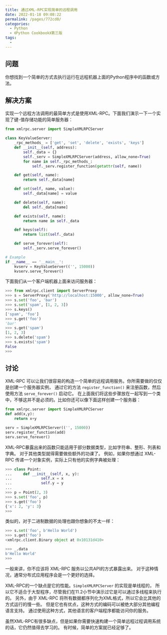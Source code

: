 ```yaml
---
title: 通过XML-RPC实现简单的远程调用
date: 2022-01-18 09:08:22
permalink: /pages/772cd0/
categories:
  - Python
  - 《Python Cookbook》第三版
tags:
  - 
---
```


## 问题

你想找到一个简单的方式去执行运行在远程机器上面的Python程序中的函数或方法。

## 解决方案

实现一个远程方法调用的最简单方式是使用XML-RPC。下面我们演示一下一个实现了键-值存储功能的简单服务器：

```python
from xmlrpc.server import SimpleXMLRPCServer

class KeyValueServer:
    _rpc_methods_ = ['get', 'set', 'delete', 'exists', 'keys']
    def __init__(self, address):
        self._data = {}
        self._serv = SimpleXMLRPCServer(address, allow_none=True)
        for name in self._rpc_methods_:
            self._serv.register_function(getattr(self, name))

    def get(self, name):
        return self._data[name]

    def set(self, name, value):
        self._data[name] = value

    def delete(self, name):
        del self._data[name]

    def exists(self, name):
        return name in self._data

    def keys(self):
        return list(self._data)

    def serve_forever(self):
        self._serv.serve_forever()

# Example
if __name__ == '__main__':
    kvserv = KeyValueServer(('', 15000))
    kvserv.serve_forever()
```

下面我们从一个客户端机器上面来访问服务器：

```python
>>> from xmlrpc.client import ServerProxy
>>> s = ServerProxy('http://localhost:15000', allow_none=True)
>>> s.set('foo', 'bar')
>>> s.set('spam', [1, 2, 3])
>>> s.keys()
['spam', 'foo']
>>> s.get('foo')
'bar'
>>> s.get('spam')
[1, 2, 3]
>>> s.delete('spam')
>>> s.exists('spam')
False
>>>
```

## 讨论

XML-RPC 可以让我们很容易的构造一个简单的远程调用服务。你所需要做的仅仅是创建一个服务器实例， 通过它的方法 `register_function()` 来注册函数，然后使用方法 `serve_forever()` 启动它。 在上面我们将这些步骤放在一起写到一个类中，不够这并不是必须的。比如你还可以像下面这样创建一个服务器：

```python
from xmlrpc.server import SimpleXMLRPCServer
def add(x,y):
    return x+y

serv = SimpleXMLRPCServer(('', 15000))
serv.register_function(add)
serv.serve_forever()
```

XML-RPC暴露出来的函数只能适用于部分数据类型，比如字符串、整形、列表和字典。 对于其他类型就得需要做些额外的功课了。 例如，如果你想通过 XML-RPC 传递一个对象实例，实际上只有他的实例字典被处理：

```python
>>> class Point:
...     def __init__(self, x, y):
...             self.x = x
...             self.y = y
...
>>> p = Point(2, 3)
>>> s.set('foo', p)
>>> s.get('foo')
{'x': 2, 'y': 3}
>>>
```

类似的，对于二进制数据的处理也跟你想象的不太一样：

```python
>>> s.set('foo', b'Hello World')
>>> s.get('foo')
<xmlrpc.client.Binary object at 0x10131d410>

>>> _.data
b'Hello World'
>>>
```

一般来讲，你不应该将 XML-RPC 服务以公共API的方式暴露出来。 对于这种情况，通常分布式应用程序会是一个更好的选择。

XML-RPC的一个缺点是它的性能。`SimpleXMLRPCServer` 的实现是单线程的， 所以它不适合于大型程序，尽管我们在11.2小节中演示过它是可以通过多线程来执行的。 另外，由于 XML-RPC 将所有数据都序列化为XML格式，所以它会比其他的方式运行的慢一些。 但是它也有优点，这种方式的编码可以被绝大部分其他编程语言支持。 通过使用这种方式，其他语言的客户端程序都能访问你的服务。

虽然XML-RPC有很多缺点，但是如果你需要快速构建一个简单远程过程调用系统的话，它仍然值得去学习的。 有时候，简单的方案就已经足够了。